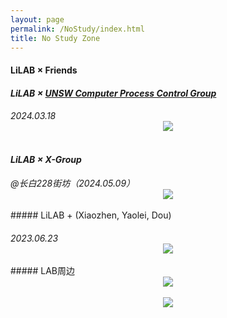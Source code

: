 ```yaml
---
layout: page
permalink: /NoStudy/index.html
title: No Study Zone
---
```


#### LiLAB × Friends

##### LiLAB × [UNSW Computer Process Control Group](https://www.unsw.edu.au/research/computer-process-control-group)

###### 2024.03.18

<div align="center">
<img src="https://usst-lilab.github.io/images/NoStudy/5.jpg">
</div><br>



##### LiLAB × X-Group

###### @长白228街坊（2024.05.09）

<div align="center">
<img src="https://usst-lilab.github.io/images/NoStudy/228.jpg">
</div><br>
##### LiLAB + (Xiaozhen, Yaolei, Dou)

###### 2023.06.23


<div align="center">
<img src="https://usst-lilab.github.io/images/NoStudy/3.jpg">
</div><br>
##### LAB周边

<div align="center">
<img src="https://usst-lilab.github.io/images/NoStudy/4.jpg">
</div><br>
<div align="center">
<img src="https://usst-lilab.github.io/images/NoStudy/bag1.jpg">
</div><br>
<!DOCTYPE html>
<html>
<head>
    <title>无缝滚动</title>
    <style type="text/css">
    *{margin:0;padding: 0;}
        .roll .wrap{width:1500px;overflow: hidden; height: 344px;margin: 0 auto;position: relative;}
        .roll li{float: left;list-style: none;width: 700px;height: 344px;}
        .roll ul{position: absolute;top: 0;left: 0;}
    }
    </style>
    <script type="text/javascript">
        window.onload=function(){
            var oDiv=document.getElementById('roll');
            var oUl=oDiv.getElementsByTagName('ul')[0];
            var aLi=oUl.getElementsByTagName("li");
            var iSpeed=-5;
            var timer=null;
            oUl.style.width=aLi[0].offsetWidth*aLi.length+'px';
            timer=setInterval(function(){
                oUl.style.left=oUl.offsetLeft+iSpeed+'px';
                if(oUl.offsetLeft<-oUl.offsetWidth/2){
                    oUl.style.left='0px';
                }
            },30);

            oUl.onmouseover=function(){
            clearInterval(timer);
        }
        oUl.onmouseout=function(){
            timer=setInterval(function(){
                oUl.style.left=oUl.offsetLeft+iSpeed+'px';
                if(oUl.offsetLeft<-oUl.offsetWidth/2){
                    oul.style.left='0px';
                }
            },30);
        }
        };
        
    </script>
</head>
<body>

<div class="roll" id="roll">
    <div class="wrap">
        <ul>
            <li><img src="https://usst-lilab.github.io/images/NoStudy/4.jpg"></li>
            <li><img src="https://usst-lilab.github.io/images/NoStudy/bag1.jpg"></li>
            <li><img src="https://usst-lilab.github.io/images/NoStudy/bag2.jpg"></li>
            <li><img src="https://usst-lilab.github.io/images/NoStudy/bag3.jpg"></li>
            <li><img src="https://usst-lilab.github.io/images/NoStudy/bag.png"></li>
        </ul>
    </div>
</div>

</body>
</html>

